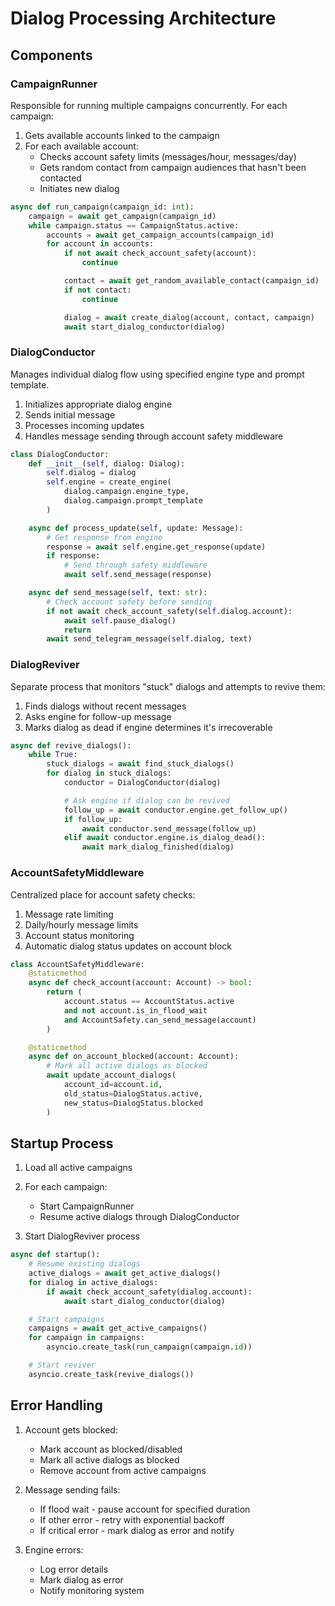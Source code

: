 # Dialog Processing Architecture

## Components

### CampaignRunner
Responsible for running multiple campaigns concurrently. For each campaign:
1. Gets available accounts linked to the campaign
2. For each available account:
   - Checks account safety limits (messages/hour, messages/day)
   - Gets random contact from campaign audiences that hasn't been contacted
   - Initiates new dialog

```python
async def run_campaign(campaign_id: int):
    campaign = await get_campaign(campaign_id)
    while campaign.status == CampaignStatus.active:
        accounts = await get_campaign_accounts(campaign_id)
        for account in accounts:
            if not await check_account_safety(account):
                continue

            contact = await get_random_available_contact(campaign_id)
            if not contact:
                continue

            dialog = await create_dialog(account, contact, campaign)
            await start_dialog_conductor(dialog)
```

### DialogConductor
Manages individual dialog flow using specified engine type and prompt template.
1. Initializes appropriate dialog engine
2. Sends initial message
3. Processes incoming updates
4. Handles message sending through account safety middleware

```python
class DialogConductor:
    def __init__(self, dialog: Dialog):
        self.dialog = dialog
        self.engine = create_engine(
            dialog.campaign.engine_type,
            dialog.campaign.prompt_template
        )

    async def process_update(self, update: Message):
        # Get response from engine
        response = await self.engine.get_response(update)
        if response:
            # Send through safety middleware
            await self.send_message(response)

    async def send_message(self, text: str):
        # Check account safety before sending
        if not await check_account_safety(self.dialog.account):
            await self.pause_dialog()
            return
        await send_telegram_message(self.dialog, text)
```

### DialogReviver
Separate process that monitors "stuck" dialogs and attempts to revive them:
1. Finds dialogs without recent messages
2. Asks engine for follow-up message
3. Marks dialog as dead if engine determines it's irrecoverable

```python
async def revive_dialogs():
    while True:
        stuck_dialogs = await find_stuck_dialogs()
        for dialog in stuck_dialogs:
            conductor = DialogConductor(dialog)

            # Ask engine if dialog can be revived
            follow_up = await conductor.engine.get_follow_up()
            if follow_up:
                await conductor.send_message(follow_up)
            elif await conductor.engine.is_dialog_dead():
                await mark_dialog_finished(dialog)
```

### AccountSafetyMiddleware
Centralized place for account safety checks:
1. Message rate limiting
2. Daily/hourly message limits
3. Account status monitoring
4. Automatic dialog status updates on account block

```python
class AccountSafetyMiddleware:
    @staticmethod
    async def check_account(account: Account) -> bool:
        return (
            account.status == AccountStatus.active
            and not account.is_in_flood_wait
            and AccountSafety.can_send_message(account)
        )

    @staticmethod
    async def on_account_blocked(account: Account):
        # Mark all active dialogs as blocked
        await update_account_dialogs(
            account_id=account.id,
            old_status=DialogStatus.active,
            new_status=DialogStatus.blocked
        )
```

## Startup Process

1. Load all active campaigns
2. For each campaign:
   - Start CampaignRunner
   - Resume active dialogs through DialogConductor

3. Start DialogReviver process

```python
async def startup():
    # Resume existing dialogs
    active_dialogs = await get_active_dialogs()
    for dialog in active_dialogs:
        if await check_account_safety(dialog.account):
            await start_dialog_conductor(dialog)

    # Start campaigns
    campaigns = await get_active_campaigns()
    for campaign in campaigns:
        asyncio.create_task(run_campaign(campaign.id))

    # Start reviver
    asyncio.create_task(revive_dialogs())
```

## Error Handling

1. Account gets blocked:
   - Mark account as blocked/disabled
   - Mark all active dialogs as blocked
   - Remove account from active campaigns

2. Message sending fails:
   - If flood wait - pause account for specified duration
   - If other error - retry with exponential backoff
   - If critical error - mark dialog as error and notify

3. Engine errors:
   - Log error details
   - Mark dialog as error
   - Notify monitoring system
